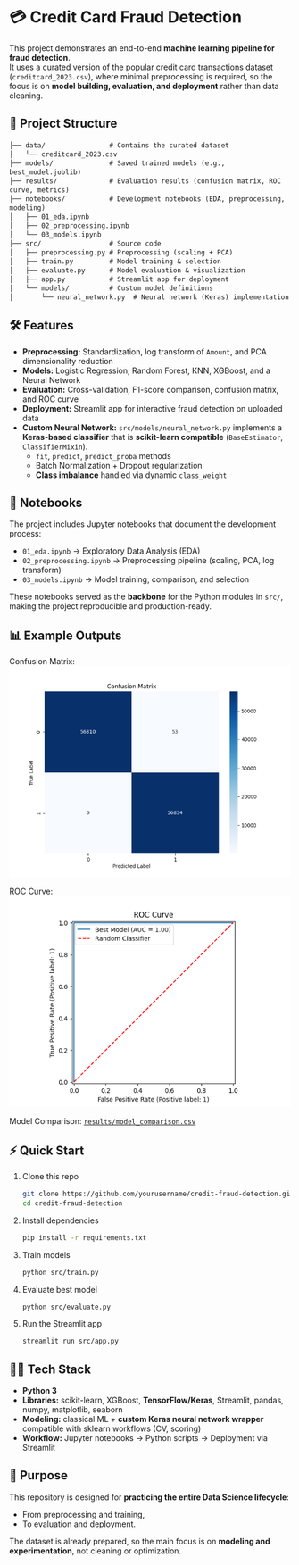 # 💳 Credit Card Fraud Detection

This project demonstrates an end-to-end **machine learning pipeline for fraud detection**.  
It uses a curated version of the popular credit card transactions dataset (`creditcard_2023.csv`), where minimal preprocessing is required, so the focus is on **model building, evaluation, and deployment** rather than data cleaning.

## 🚀 Project Structure
```
├── data/                # Contains the curated dataset
│   └── creditcard_2023.csv
├── models/              # Saved trained models (e.g., best_model.joblib)
├── results/             # Evaluation results (confusion matrix, ROC curve, metrics)
├── notebooks/           # Development notebooks (EDA, preprocessing, modeling)
│   ├── 01_eda.ipynb
│   ├── 02_preprocessing.ipynb
│   └── 03_models.ipynb
├── src/                 # Source code
│   ├── preprocessing.py # Preprocessing (scaling + PCA)
│   ├── train.py         # Model training & selection
│   ├── evaluate.py      # Model evaluation & visualization
│   ├── app.py           # Streamlit app for deployment
│   └── models/          # Custom model definitions
│       └── neural_network.py  # Neural network (Keras) implementation
```

## 🛠 Features
- **Preprocessing:** Standardization, log transform of `Amount`, and PCA dimensionality reduction  
- **Models:** Logistic Regression, Random Forest, KNN, XGBoost, and a Neural Network  
- **Evaluation:** Cross-validation, F1-score comparison, confusion matrix, and ROC curve  
- **Deployment:** Streamlit app for interactive fraud detection on uploaded data  
- **Custom Neural Network:** `src/models/neural_network.py` implements a **Keras-based classifier** that is **scikit-learn compatible** (`BaseEstimator`, `ClassifierMixin`).  
  - `fit`, `predict`, `predict_proba` methods  
  - Batch Normalization + Dropout regularization  
  - **Class imbalance** handled via dynamic `class_weight`

## 📓 Notebooks
The project includes Jupyter notebooks that document the development process:
- `01_eda.ipynb` → Exploratory Data Analysis (EDA)  
- `02_preprocessing.ipynb` → Preprocessing pipeline (scaling, PCA, log transform)  
- `03_models.ipynb` → Model training, comparison, and selection  

These notebooks served as the **backbone** for the Python modules in `src/`, making the project reproducible and production-ready.

## 📊 Example Outputs
Confusion Matrix:  
![Confusion Matrix](results/confusion_matrix.png)

ROC Curve:  
![ROC Curve](results/roc_curve.png)

Model Comparison: [`results/model_comparison.csv`](results/model_comparison.csv)

## ⚡ Quick Start

1. Clone this repo
   ```bash
   git clone https://github.com/yourusername/credit-fraud-detection.git
   cd credit-fraud-detection
   ```

2. Install dependencies
   ```bash
   pip install -r requirements.txt
   ```

3. Train models
   ```bash
   python src/train.py
   ```

4. Evaluate best model
   ```bash
   python src/evaluate.py
   ```

5. Run the Streamlit app
   ```bash
   streamlit run src/app.py
   ```

## 🧑‍💻 Tech Stack
- **Python 3**  
- **Libraries:** scikit-learn, XGBoost, **TensorFlow/Keras**, Streamlit, pandas, numpy, matplotlib, seaborn  
- **Modeling:** classical ML + **custom Keras neural network wrapper** compatible with sklearn workflows (CV, scoring)  
- **Workflow:** Jupyter notebooks → Python scripts → Deployment via Streamlit  

## 🎯 Purpose
This repository is designed for **practicing the entire Data Science lifecycle**:
- From preprocessing and training,  
- To evaluation and deployment.  

The dataset is already prepared, so the main focus is on **modeling and experimentation**, not cleaning or optimization.
